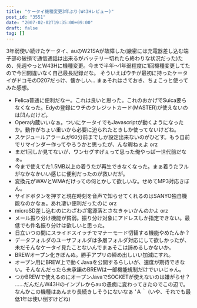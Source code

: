 ```yaml
---
title: "ケータイ機種変更3年ぶり(W43Hレビュー)"
post_id: "3551"
date: "2007-02-02T19:35:00+09:00"
draft: false
tag: []
---
```



3年弱使い続けたケータイ、auのW21SAが故障した(厳密には充電器差し込む端子部の破損で通信通話は出来るがバッテリー切れたら終わりな状況だった)ため、先週やっとW43Hに機種変更。今まで半年～1年弱程度に1回機種変更してたので今回間違いなく自己最長記録だな。 そういえばウチが最初に持ったケータイがドコモのD207だっけ、懐かしい… まぁそれはさておき、ちょこっと使ってみた感想。

  * Felica普通に便利だなー。これは良いと思った。これのおかげでSuica要らなくなった。Edyの登録にウチのクレジットカード(MASTER)が使えないのは凹んだけど。
  * Opera内蔵いいなぁ。ついにケータイでもJavascriptが動くようになったか。動作がちょい重いから必要に迫られたときしか使ってないけどね。
  * スケジュールアラームが60分前までしか設定出来ないのがひどす。もう自前でリマインダー作ってやろうかと思ったが、んな暇ねぇよ orz
  * まだ1回しか見てないが、ワンセグすげぇって思った俺やっぱ一世代前だなぁ。
  * 今まで使えてた1.5MB以上の着うたが再生できなくなった。まぁ着うたフルがなかなかいい感じに便利だったのが救いだが。
  * 変換元がWAVとWMAだけっての何とかして欲しいな。せめてMP3対応きぼん。
  * サイドボタンを押すと現在時刻を音声で知らせてくれるのはSANYO独自機能なのかなぁ。あれ凄い便利だったのに orz
  * microSD差し込むのにわざわざ電源落とさなきゃいかんのかよ orz
  * メール振り分け機能が貧弱。振り分け対象にアドレスしか指定できない。最低でも件名振り分けは欲しいと思った。
  * 日立いつの間にスライドスイッチでマナーモード切替する機能やめたんか？
  * データフォルダのユーザフォルダは多層フォルダ対応にして欲しかったが、未だそんなケータイ見たことないんでまぁそこは諦めるしかないか。
  * BREWオープン化きぼんぬ。勝手アプリの締め出しいい加減にすれ。
  * オープン用にBREW上で動くJavaを公開するらしいが、速度が期待できない。そんなんだったら未承諾のBREWは一部機能規制だけでいいじゃん。
  * つかBREWで使えるのにオープンJavaでSOCKETが使えないのは嫌がらせ？
……だんだんW43Hのインプレからauの愚痴に変わってきたのでこの辺で。なんかこの機種はあんまり長続きしそうにないなぁ 'Ａ｀ (いや、それでも最低1年は使い倒すけどね)
